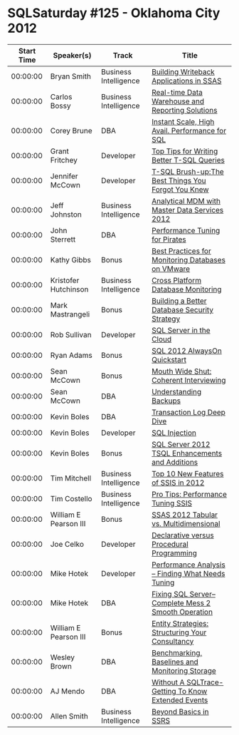 # SQLSaturday #125 - Oklahoma City 2012
Start Time|Speaker(s)|Track|Title
---|---|---|---
00:00:00|Bryan Smith|Business Intelligence|[Building Writeback Applications in SSAS](11053.md)
00:00:00|Carlos Bossy|Business Intelligence|[Real-time Data Warehouse and Reporting Solutions](11315.md)
00:00:00|Corey Brune|DBA|[Instant Scale, High Avail.  Performance for SQL](11866.md)
00:00:00|Grant Fritchey|Developer|[Top Tips for Writing Better T-SQL Queries](14758.md)
00:00:00|Jennifer McCown|Developer|[T-SQL Brush-up:The Best Things You Forgot You Knew](16475.md)
00:00:00|Jeff Johnston|Business Intelligence|[Analytical MDM with Master Data Services 2012](16869.md)
00:00:00|John Sterrett|DBA|[Performance Tuning for Pirates](17689.md)
00:00:00|Kathy  Gibbs|Bonus|[Best Practices for Monitoring Databases on VMware](17969.md)
00:00:00|Kristofer Hutchinson|Business Intelligence|[Cross Platform Database Monitoring](18836.md)
00:00:00|Mark Mastrangeli|Bonus|[Building a Better Database Security Strategy](19674.md)
00:00:00|Rob Sullivan|Developer|[SQL Server in the Cloud](23170.md)
00:00:00|Ryan Adams|Bonus|[SQL 2012 AlwaysOn Quickstart](23716.md)
00:00:00|Sean McCown|Bonus|[Mouth Wide Shut: Coherent Interviewing](24265.md)
00:00:00|Sean McCown|DBA|[Understanding Backups](24266.md)
00:00:00|Kevin Boles|DBA|[Transaction Log Deep Dive](26301.md)
00:00:00|Kevin Boles|Developer|[SQL Injection](26303.md)
00:00:00|Kevin Boles|Bonus|[SQL Server 2012 TSQL Enhancements and Additions](26308.md)
00:00:00|Tim Mitchell|Business Intelligence|[Top 10 New Features of SSIS in 2012](26619.md)
00:00:00|Tim Costello|Business Intelligence|[Pro Tips:  Performance Tuning SSIS](26755.md)
00:00:00|William E Pearson III|Bonus|[SSAS 2012 Tabular vs. Multidimensional            ](27852.md)
00:00:00|Joe Celko|Developer|[Declarative versus Procedural Programming](30588.md)
00:00:00|Mike Hotek|Developer|[Performance Analysis – Finding What Needs Tuning](31731.md)
00:00:00|Mike Hotek|DBA|[Fixing SQL Server–Complete Mess 2 Smooth Operation](31733.md)
00:00:00|William E Pearson III|Bonus|[Entity Strategies: Structuring Your Consultancy](34475.md)
00:00:00|Wesley Brown|DBA|[Benchmarking, Baselines and Monitoring Storage](9023.md)
00:00:00|AJ Mendo|DBA|[Without A SQLTrace-Getting To Know Extended Events](9117.md)
00:00:00|Allen Smith|Business Intelligence|[Beyond Basics in SSRS](9924.md)

